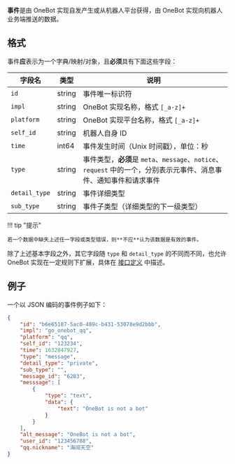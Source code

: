 **事件**是由 OneBot 实现自发产生或从机器人平台获得，由 OneBot 实现向机器人业务端推送的数据。

## 格式

事件**应**表示为一个字典/映射/对象，且**必须**具有下面这些字段：

字段名 | 类型 | 说明
--- | --- | ---
`id` | string | 事件唯一标识符
`impl` | string | OneBot 实现名称，格式 `[_a-z]+`
`platform` | string | OneBot 实现平台名称，格式 `[_a-z]+`
`self_id` | string | 机器人自身 ID
`time` | int64 | 事件发生时间（Unix 时间戳），单位：秒
`type` | string | 事件类型，**必须**是 `meta`、`message`、`notice`、`request` 中的一个，分别表示元事件、消息事件、通知事件和请求事件
`detail_type` | string | 事件详细类型
`sub_type` | string | 事件子类型（详细类型的下一级类型）

!!! tip "提示"

    若一个数据中缺失上述任一字段或类型错误，则**不应**认为该数据是有效的事件。

除了上述基本字段之外，其它字段随 `type` 和 `detail_type` 的不同而不同，也允许 OneBot 实现在一定规则下扩展，具体在 [接口定义](../../interface/index.md) 中描述。

## 例子

一个以 JSON 编码的事件例子如下：

```json
{
    "id": "b6e65187-5ac0-489c-b431-53078e9d2bbb",
    "impl": "go_onebot_qq",
    "platform": "qq",
    "self_id": "123234",
    "time": 1632847927,
    "type": "message",
    "detail_type": "private",
    "sub_type": "",
    "message_id": "6283",
    "messsage": [
        {
            "type": "text",
            "data": {
                "text": "OneBot is not a bot"
            }
        }
    ],
    "alt_message": "OneBot is not a bot",
    "user_id": "123456788",
    "qq.nickname": "海阔天空"
}
```
